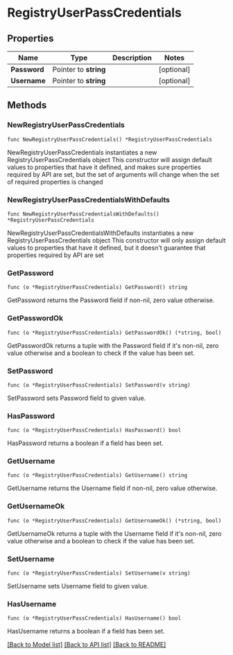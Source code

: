# RegistryUserPassCredentials

## Properties

Name | Type | Description | Notes
------------ | ------------- | ------------- | -------------
**Password** | Pointer to **string** |  | [optional] 
**Username** | Pointer to **string** |  | [optional] 

## Methods

### NewRegistryUserPassCredentials

`func NewRegistryUserPassCredentials() *RegistryUserPassCredentials`

NewRegistryUserPassCredentials instantiates a new RegistryUserPassCredentials object
This constructor will assign default values to properties that have it defined,
and makes sure properties required by API are set, but the set of arguments
will change when the set of required properties is changed

### NewRegistryUserPassCredentialsWithDefaults

`func NewRegistryUserPassCredentialsWithDefaults() *RegistryUserPassCredentials`

NewRegistryUserPassCredentialsWithDefaults instantiates a new RegistryUserPassCredentials object
This constructor will only assign default values to properties that have it defined,
but it doesn't guarantee that properties required by API are set

### GetPassword

`func (o *RegistryUserPassCredentials) GetPassword() string`

GetPassword returns the Password field if non-nil, zero value otherwise.

### GetPasswordOk

`func (o *RegistryUserPassCredentials) GetPasswordOk() (*string, bool)`

GetPasswordOk returns a tuple with the Password field if it's non-nil, zero value otherwise
and a boolean to check if the value has been set.

### SetPassword

`func (o *RegistryUserPassCredentials) SetPassword(v string)`

SetPassword sets Password field to given value.

### HasPassword

`func (o *RegistryUserPassCredentials) HasPassword() bool`

HasPassword returns a boolean if a field has been set.

### GetUsername

`func (o *RegistryUserPassCredentials) GetUsername() string`

GetUsername returns the Username field if non-nil, zero value otherwise.

### GetUsernameOk

`func (o *RegistryUserPassCredentials) GetUsernameOk() (*string, bool)`

GetUsernameOk returns a tuple with the Username field if it's non-nil, zero value otherwise
and a boolean to check if the value has been set.

### SetUsername

`func (o *RegistryUserPassCredentials) SetUsername(v string)`

SetUsername sets Username field to given value.

### HasUsername

`func (o *RegistryUserPassCredentials) HasUsername() bool`

HasUsername returns a boolean if a field has been set.


[[Back to Model list]](../README.md#documentation-for-models) [[Back to API list]](../README.md#documentation-for-api-endpoints) [[Back to README]](../README.md)



